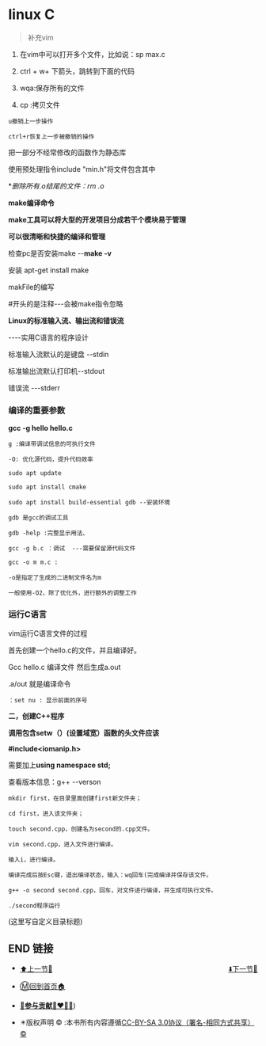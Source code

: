 # linux C

> 补充vim

1. 在vim中可以打开多个文件，比如说：sp max.c

2. ctrl + w+ 下箭头，跳转到下面的代码

3. wqa:保存所有的文件

4. cp :拷贝文件

```
u撤销上一步操作

ctrl+r恢复上一步被撤销的操作
```

把一部分不经常修改的函数作为静态库

使用预处理指令include "min.h"将文件包含其中

 

**删除所有.o结尾的文件：rm *.o**

 

**make编译命令**

**make工具可以将大型的开发项目分成若干个模块易于管理**

**可以很清晰和快捷的编译和管理**

 

检查pc是否安装make  --**make -v**

安装  apt-get install make

 

makFile的编写

\#开头的是注释---会被make指令忽略

 

**Linux的标准输入流、输出流和错误流**

----实用C语言的程序设计

标准输入流默认的是键盘 --stdin

标准输出流默认打印机--stdout

错误流 ---stderr

 

### 编译的重要参数

**gcc -g hello hello.c**

```
g :编译带调试信息的可执行文件

-O: 优化源代码，提升代码效率

sudo apt update

sudo apt install cmake

sudo apt install build-essential gdb --安装环境

gdb 是gcc的调试工具

gdb -help :完整显示用法、

gcc -g b.c ：调试  ---需要保留源代码文件

gcc -o m m.c :

-o是指定了生成的二进制文件名为m

一般使用-O2，除了优化外，进行额外的调整工作
```



### 运行C语言

vim运行C语言文件的过程

首先创建一个hello.c的文件，并且编译好。

Gcc hello.c 编译文件  然后生成a.out

.a/out 就是编译命令

```
：set nu : 显示前面的序号
```



**二，创建C++程序**

**调用包含setw（）(设置域宽）函数的头文件应该**

**#include<iomanip.h>**

需要加上**using namespace std;**

查看版本信息：g++ --verson

```
mkdir first，在目录里面创建first新文件夹；

cd first，进入该文件夹；

touch second.cpp，创建名为second的.cpp文件。

vim second.cpp，进入文件进行编译。

输入i，进行编译。

编译完成后按Esc键，退出编译状态，输入：wq回车(完成编译并保存该文件。

g++ -o second second.cpp，回车，对文件进行编译，并生成可执行文件。

./second程序运行
```

(这里写自定义目录标题)

 

 

## END 链接
<ul><li><div><a href = '34.md' style='float:left'>⬆️上一节🔗</a><a href = '36.md' style='float: right'>⬇️下一节🔗</a></div></li></ul>

+ [Ⓜ️回到首页🏠](../README.md)

+ [**🫵参与贡献💞❤️‍🔥💖**](https://nsddd.top/archives/contributors))

+ ✴️版权声明 &copy; :本书所有内容遵循[CC-BY-SA 3.0协议（署名-相同方式共享）&copy;](http://zh.wikipedia.org/wiki/Wikipedia:CC-by-sa-3.0协议文本) 

